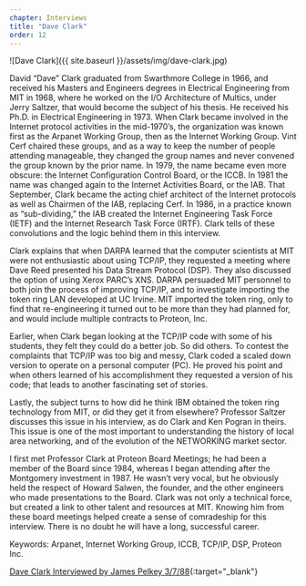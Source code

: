 ```yaml
---
chapter: Interviews
title: "Dave Clark"
order: 12
---
```


![Dave Clark]({{ site.baseurl }}/assets/img/dave-clark.jpg)

David “Dave” Clark graduated from Swarthmore College in 1966, and received his Masters and Engineers degrees in Electrical Engineering from MIT in 1968, where he worked on the I/O Architecture of Multics, under Jerry Saltzer, that would become the subject of his thesis. He received his Ph.D. in Electrical Engineering in 1973. When Clark became involved in the Internet protocol activities in the mid-1970’s, the organization was known first as the Arpanet Working Group, then as the Internet Working Group. Vint Cerf chaired these groups, and as a way to keep the number of people attending manageable, they changed the group names and never convened the group known by the prior name. In 1979, the name became even more obscure: the Internet Configuration Control Board, or the ICCB. In 1981 the name was changed again to the Internet Activities Board, or the IAB. That September, Clark became the acting chief architect of the Internet protocols as well as Chairmen of the IAB, replacing Cerf. In 1986, in a practice known as “sub-dividing,” the IAB created the Internet Engineering Task Force (IETF) and the Internet Research Task Force (IRTF). Clark tells of these convolutions and the logic behind them in this interview.

Clark explains that when DARPA learned that the computer scientists at MIT were not enthusiastic about using TCP/IP, they requested a meeting where Dave Reed presented his Data Stream Protocol (DSP). They also discussed the option of using Xerox PARC’s XNS. DARPA persuaded MIT personnel to both join the process of improving TCP/IP, and to investigate importing the token ring LAN developed at UC Irvine. MIT imported the token ring, only to find that re-engineering it turned out to be more than they had planned for, and would include multiple contracts to Proteon, Inc.

Earlier, when Clark began looking at the TCP/IP code with some of his students, they felt they could do a better job. So did others. To contest the complaints that TCP/IP was too big and messy, Clark coded a scaled down version to operate on a personal computer (PC). He proved his point and when others learned of his accomplishment they requested a version of his code; that leads to another fascinating set of stories.

Lastly, the subject turns to how did he think IBM obtained the token ring technology from MIT, or did they get it from elsewhere? Professor Saltzer discusses this issue in his interview, as do Clark and Ken Pogran in theirs. This issue is one of the most important to understanding the history of local area networking, and of the evolution of the NETWORKING market sector.

I first met Professor Clark at Proteon Board Meetings; he had been a member of the Board since 1984, whereas I began attending after the Montgomery investment in 1987. He wasn’t very vocal, but he obviously held the respect of Howard Salwen, the founder, and the other engineers who made presentations to the Board. Clark was not only a technical force, but created a link to other talent and resources at MIT. Knowing him from these board meetings helped create a sense of comradeship for this interview. There is no doubt he will have a long, successful career.

Keywords: Arpanet, Internet Working Group, ICCB, TCP/IP, DSP, Proteon Inc.

[Dave Clark Interviewed by James Pelkey 3/7/88](https://archive.computerhistory.org/resources/access/text/2018/02/102738738-05-01-acc.pdf){:target="_blank"}
